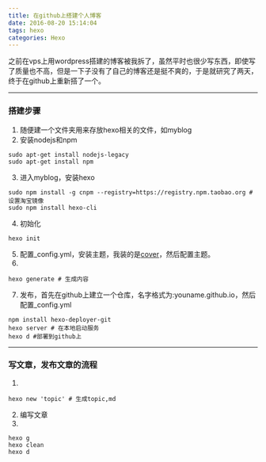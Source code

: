 ```yaml
---
title: 在github上搭建个人博客
date: 2016-08-20 15:14:04
tags: hexo
categories: Hexo
---
```



之前在vps上用wordpress搭建的博客被我拆了，虽然平时也很少写东西，即使写了质量也不高，但是一下子没有了自己的博客还是挺不爽的，于是就研究了两天，终于在github上重新搭了一个。
***

### 搭建步骤

1. 随便建一个文件夹用来存放hexo相关的文件，如myblog
2. 安装nodejs和npm
```
sudo apt-get install nodejs-legacy
sudo apt-get install npm
```
3. 进入myblog，安装hexo
``` 
sudo npm install -g cnpm --registry=https://registry.npm.taobao.org #设置淘宝镜像
sudo npm install hexo-cli
```
4. 初始化
```
hexo init
```
5. 配置_config.yml，安装主题，我装的是[cover](https://github.com/daisygao/hexo-themes-cover)，然后配置主题。
6. 
```
hexo generate # 生成内容
```
7. 发布，首先在github上建立一个仓库，名字格式为:youname.github.io，然后配置_config.yml
```
npm install hexo-deployer-git
hexo server # 在本地启动服务
hexo d #部署到github上
```
***

### 写文章，发布文章的流程
1. 
```
hexo new 'topic' # 生成topic,md
```
2. 编写文章
3. 
```
hexo g
hexo clean
hexo d
```
